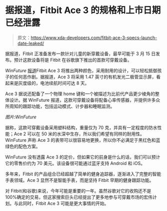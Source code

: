 # 据报道，Fitbit Ace 3 的规格和上市日期已经泄露

> 原文：<https://www.xda-developers.com/fitbit-ace-3-specs-launch-date-leaked/>

据报道，Fitbit 正准备发布一款针对儿童的新穿戴设备，最早可能于 3 月 15 日发布。预计这款设备将是 Fitbit 在谷歌旗下推出的首款可穿戴设备。

*WinFuture* [报道](https://winfuture.de/news,121573.html)Fitbit Ace 3 将推出两种颜色，采用耐用的设计，可以轻松抵御孩子的任何恶作剧。据报道，Ace 3 将采用 1.47 英寸的有机发光二极管显示屏，看起来是灰度级的，电池续航时间可达 8 天。

Ace 3 据说还配备了一个物理 home 键和一个被描述为比前代产品更少棱角的整体设计。据 WinFuture 报道，这款可穿戴设备将配备心率传感器，并提供许多众所周知的跟踪功能，包括运动模式、计步器和睡眠监测。

*图片:WinFuture*

据称，这款可穿戴设备采用塑料结构，重量仅为 70 克，并具有一定程度的防水性能；Ace 2 可以在 50 米的水深中生存，所以我们希望有同样的耐用性。WinFuture 声称 Ace 3 的表带可以很容易地更换，所以你不必满足于黑红色和蓝绿色的配色方案。

WinFuture 没有透露 Ace 3 的定价，但如果它的前身是什么的话，我们可以预计它的零售价约为 70 美元。该设备很可能通过蓝牙支持 Android 和 iOS。

多年来，Fitbit 的产品组合已经超越了简单的健身追踪器，逐渐进入了完整的智能手表领域。Ace 3 显然不是智能手表，而是坚持 Fitbit 早期的健身跟踪功能。

对 Fitbit(和谷歌)来说，今年可能是重要的一年。虽然谷歌对它的收购还不是 100%确定的交易，但这家搜索巨头已经提出了更多地参与可穿戴市场的宏伟计划。与此同时，Fitbit Ace 3 可能是更大事情的开始。